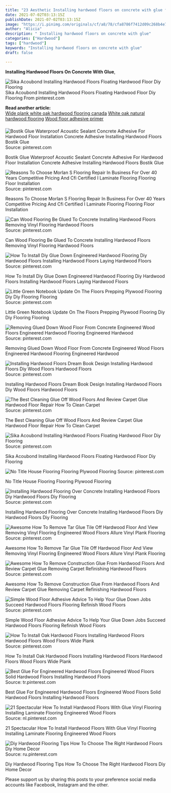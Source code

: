 ```yaml
---
title: "23 Aesthetic Installing hardwood floors on concrete with glue for Bathroom Tiles"
date: 2021-07-02T03:13:15Z
publishDate: 2021-07-02T03:13:15Z
image: "https://i.pinimg.com/originals/cf/a8/78/cfa8786f7412d09c268b4e766784e355.jpg"
author: "Alicia"
description: " Installing hardwood floors on concrete with glue"
categories: ["Hardwood"]
tags: ["hardwood"]
keywords: "Installing hardwood floors on concrete with glue"
draft: false

---
```

<!-- Head tag Code -->
**Installing Hardwood Floors On Concrete With Glue**, 

![Sika Acoubond Installing Hardwood Floors Floating Hardwood Floor Diy Flooring](https://i.pinimg.com/originals/95/17/42/951742a03aa8d19d81fb77768fa0e11e.jpg "Sika Acoubond Installing Hardwood Floors Floating Hardwood Floor Diy Flooring")
Sika Acoubond Installing Hardwood Floors Floating Hardwood Floor Diy Flooring From pinterest.com

**Read another article:**  
[Wide plank white oak hardwood flooring canada](/wide-plank-white-oak-hardwood-flooring-canada/)
[White oak natural hardwood flooring](/white-oak-natural-hardwood-flooring/)
[Wood floor adhesive primer](/wood-floor-adhesive-primer/)




### 

 


![Bostik Glue Waterproof Acoustic Sealant Concrete Adhesive For Hardwood Floor Installation Concrete Adhesive Installing Hardwood Floors Bostik Glue](https://i.pinimg.com/originals/5d/0f/1c/5d0f1cc5b0a8fd95ab0a7dc426b5438c.jpg "Bostik Glue Waterproof Acoustic Sealant Concrete Adhesive For Hardwood Floor Installation Concrete Adhesive Installing Hardwood Floors Bostik Glue")
Source: pinterest.com

Bostik Glue Waterproof Acoustic Sealant Concrete Adhesive For Hardwood Floor Installation Concrete Adhesive Installing Hardwood Floors Bostik Glue  

![Reasons To Choose Morlan S Flooring Repair In Business For Over 40 Years Competitive Pricing And Cfi Certified I Laminate Flooring Flooring Floor Installation](https://i.pinimg.com/originals/41/c2/6b/41c26ba821402e50ea681dbac06ce0fc.jpg "Reasons To Choose Morlan S Flooring Repair In Business For Over 40 Years Competitive Pricing And Cfi Certified I Laminate Flooring Flooring Floor Installation")
Source: pinterest.com

Reasons To Choose Morlan S Flooring Repair In Business For Over 40 Years Competitive Pricing And Cfi Certified I Laminate Flooring Flooring Floor Installation  

![Can Wood Flooring Be Glued To Concrete Installing Hardwood Floors Removing Vinyl Flooring Hardwood Floors](https://i.pinimg.com/originals/af/0b/69/af0b698c1b9399588f013908661f4273.jpg "Can Wood Flooring Be Glued To Concrete Installing Hardwood Floors Removing Vinyl Flooring Hardwood Floors")
Source: pinterest.com

Can Wood Flooring Be Glued To Concrete Installing Hardwood Floors Removing Vinyl Flooring Hardwood Floors  

![How To Install Diy Glue Down Engineered Hardwood Flooring Diy Hardwood Floors Installing Hardwood Floors Laying Hardwood Floors](https://i.pinimg.com/736x/26/6c/b4/266cb48bed430c611dea4a7c4fafc1cc--diy-hardwood-floor-plywood-flooring-diy-on-concrete.jpg "How To Install Diy Glue Down Engineered Hardwood Flooring Diy Hardwood Floors Installing Hardwood Floors Laying Hardwood Floors")
Source: pinterest.com

How To Install Diy Glue Down Engineered Hardwood Flooring Diy Hardwood Floors Installing Hardwood Floors Laying Hardwood Floors  

![Little Green Notebook Update On The Floors Prepping Plywood Flooring Diy Diy Flooring Flooring](https://i.pinimg.com/736x/0e/64/a5/0e64a57954d2c409cefb3276590fb8d4--plywood-flooring-over-concrete-diy-wood-floors.jpg "Little Green Notebook Update On The Floors Prepping Plywood Flooring Diy Diy Flooring Flooring")
Source: pinterest.com

Little Green Notebook Update On The Floors Prepping Plywood Flooring Diy Diy Flooring Flooring  

![Removing Glued Down Wood Floor From Concrete Engineered Wood Floors Engineered Hardwood Flooring Engineered Hardwood](https://i.pinimg.com/originals/d5/65/fa/d565fa59edcf2f25a813b270dfbc52b3.jpg "Removing Glued Down Wood Floor From Concrete Engineered Wood Floors Engineered Hardwood Flooring Engineered Hardwood")
Source: pinterest.com

Removing Glued Down Wood Floor From Concrete Engineered Wood Floors Engineered Hardwood Flooring Engineered Hardwood  

![Installing Hardwood Floors Dream Book Design Installing Hardwood Floors Diy Wood Floors Hardwood Floors](https://i.pinimg.com/originals/6f/d7/99/6fd799c1a24eec75c248aff38c974045.jpg "Installing Hardwood Floors Dream Book Design Installing Hardwood Floors Diy Wood Floors Hardwood Floors")
Source: pinterest.com

Installing Hardwood Floors Dream Book Design Installing Hardwood Floors Diy Wood Floors Hardwood Floors  

![The Best Cleaning Glue Off Wood Floors And Review Carpet Glue Hardwood Floor Repair How To Clean Carpet](https://i.pinimg.com/736x/79/7e/70/797e7091cea249a296589b9c7ce7cf3c.jpg "The Best Cleaning Glue Off Wood Floors And Review Carpet Glue Hardwood Floor Repair How To Clean Carpet")
Source: pinterest.com

The Best Cleaning Glue Off Wood Floors And Review Carpet Glue Hardwood Floor Repair How To Clean Carpet  

![Sika Acoubond Installing Hardwood Floors Floating Hardwood Floor Diy Flooring](https://i.pinimg.com/originals/95/17/42/951742a03aa8d19d81fb77768fa0e11e.jpg "Sika Acoubond Installing Hardwood Floors Floating Hardwood Floor Diy Flooring")
Source: pinterest.com

Sika Acoubond Installing Hardwood Floors Floating Hardwood Floor Diy Flooring  

![No Title House Flooring Flooring Plywood Flooring](https://i.pinimg.com/564x/c2/49/29/c2492997769158f7e716ceb052816bcb--plywood-floor-over-concrete-diy-plywood-floors.jpg "No Title House Flooring Flooring Plywood Flooring")
Source: pinterest.com

No Title House Flooring Flooring Plywood Flooring  

![Installing Hardwood Flooring Over Concrete Installing Hardwood Floors Diy Hardwood Floors Diy Flooring](https://i.pinimg.com/originals/77/d9/df/77d9df50c52e31a0aaacdee8afc4fce6.jpg "Installing Hardwood Flooring Over Concrete Installing Hardwood Floors Diy Hardwood Floors Diy Flooring")
Source: pinterest.com

Installing Hardwood Flooring Over Concrete Installing Hardwood Floors Diy Hardwood Floors Diy Flooring  

![Awesome How To Remove Tar Glue Tile Off Hardwood Floor And View Removing Vinyl Flooring Engineered Wood Floors Allure Vinyl Plank Flooring](https://i.pinimg.com/736x/5d/db/8c/5ddb8c0d0295f465fb188b0595937a1a.jpg "Awesome How To Remove Tar Glue Tile Off Hardwood Floor And View Removing Vinyl Flooring Engineered Wood Floors Allure Vinyl Plank Flooring")
Source: pinterest.com

Awesome How To Remove Tar Glue Tile Off Hardwood Floor And View Removing Vinyl Flooring Engineered Wood Floors Allure Vinyl Plank Flooring  

![Awesome How To Remove Construction Glue From Hardwood Floors And Review Carpet Glue Removing Carpet Refinishing Hardwood Floors](https://i.pinimg.com/originals/f7/9d/ad/f79dad343ca66542e3117f0934859115.jpg "Awesome How To Remove Construction Glue From Hardwood Floors And Review Carpet Glue Removing Carpet Refinishing Hardwood Floors")
Source: pinterest.com

Awesome How To Remove Construction Glue From Hardwood Floors And Review Carpet Glue Removing Carpet Refinishing Hardwood Floors  

![Simple Wood Floor Adhesive Advice To Help Your Glue Down Jobs Succeed Hardwood Floors Flooring Refinish Wood Floors](https://i.pinimg.com/originals/67/40/30/674030a6d80b3463bd4c38bb7847acec.jpg "Simple Wood Floor Adhesive Advice To Help Your Glue Down Jobs Succeed Hardwood Floors Flooring Refinish Wood Floors")
Source: pinterest.com

Simple Wood Floor Adhesive Advice To Help Your Glue Down Jobs Succeed Hardwood Floors Flooring Refinish Wood Floors  

![How To Install Oak Hardwood Floors Installing Hardwood Floors Hardwood Floors Wood Floors Wide Plank](https://i.pinimg.com/originals/15/4c/1c/154c1cc62577aa4b89c1f3401450963e.jpg "How To Install Oak Hardwood Floors Installing Hardwood Floors Hardwood Floors Wood Floors Wide Plank")
Source: pinterest.com

How To Install Oak Hardwood Floors Installing Hardwood Floors Hardwood Floors Wood Floors Wide Plank  

![Best Glue For Engineered Hardwood Floors Engineered Wood Floors Solid Hardwood Floors Installing Hardwood Floors](https://i.pinimg.com/474x/88/1f/d5/881fd59ec5c31aa67f5ad9c8c8632e5d.jpg "Best Glue For Engineered Hardwood Floors Engineered Wood Floors Solid Hardwood Floors Installing Hardwood Floors")
Source: tr.pinterest.com

Best Glue For Engineered Hardwood Floors Engineered Wood Floors Solid Hardwood Floors Installing Hardwood Floors  

![21 Spectacular How To Install Hardwood Floors With Glue Vinyl Flooring Installing Laminate Flooring Engineered Wood Floors](https://i.pinimg.com/736x/47/6c/2c/476c2c8b6e8c4e5af09e55b6f9019212.jpg "21 Spectacular How To Install Hardwood Floors With Glue Vinyl Flooring Installing Laminate Flooring Engineered Wood Floors")
Source: nl.pinterest.com

21 Spectacular How To Install Hardwood Floors With Glue Vinyl Flooring Installing Laminate Flooring Engineered Wood Floors  

![Diy Hardwood Flooring Tips How To Choose The Right Hardwood Floors Diy Home Decor](https://i.pinimg.com/originals/cf/a8/78/cfa8786f7412d09c268b4e766784e355.jpg "Diy Hardwood Flooring Tips How To Choose The Right Hardwood Floors Diy Home Decor")
Source: ru.pinterest.com

Diy Hardwood Flooring Tips How To Choose The Right Hardwood Floors Diy Home Decor  

Please support us by sharing this posts to your preference social media accounts like Facebook, Instagram and the other.

